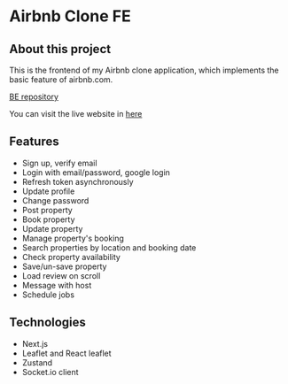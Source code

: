 # Airbnb Clone FE

## About this project

This is the frontend of my Airbnb clone application, which implements the basic feature of airbnb.com.

[BE repository](https://github.com/minhtri06/airbnb-be)

You can visit the live website in [here](https://minhtri06-airbnb.vercel.app/)

## Features

- Sign up, verify email
- Login with email/password, google login
- Refresh token asynchronously
- Update profile
- Change password
- Post property
- Book property
- Update property
- Manage property's booking
- Search properties by location and booking date
- Check property availability
- Save/un-save property
- Load review on scroll
- Message with host
- Schedule jobs

## Technologies

- Next.js
- Leaflet and React leaflet
- Zustand
- Socket.io client
